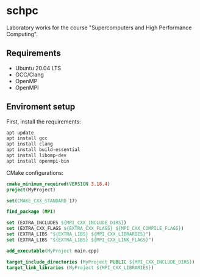 # schpc
Laboratory works for the course "Supercomputers and High Performance Computing".

## Requirements
- Ubuntu 20.04 LTS
- GCC/Clang
- OpenMP
- OpenMPI

## Enviroment setup
First, install the requirements:

```bash
apt update
apt install gcc
apt install clang
apt install build-essential
apt install libomp-dev
apt install openmpi-bin
```

CMake configurations:
```cmake
cmake_minimum_required(VERSION 3.18.4)
project(MyProject)

set(CMAKE_CXX_STANDARD 17)

find_package (MPI)

set (EXTRA_INCLUDES ${MPI_CXX_INCLUDE_DIRS})
set (EXTRA_CXX_FLAGS ${EXTRA_CXX_FLAGS} ${MPI_CXX_COMPILE_FLAGS})
set (EXTRA_LIBS "${EXTRA_LIBS} ${MPI_CXX_LIBRARIES}")
set (EXTRA_LIBS "${EXTRA_LIBS} ${MPI_CXX_LINK_FLAGS}")

add_executable(MyProject main.cpp)

target_include_directories (MyProject PUBLIC ${MPI_CXX_INCLUDE_DIRS})
target_link_libraries (MyProject ${MPI_CXX_LIBRARIES})

```
